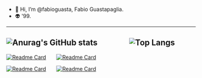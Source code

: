 - 👋 Hi, I’m @fabioguasta, Fabio Guastapaglia. 
- 👽 '99.

------------------------------------------------------------------------------------------------------------------------------------

![Anurag's GitHub stats](https://github-readme-stats.vercel.app/api?username=fabioguasta&show_icons=true&theme=tokyonight&hide_rank=true?include_all_commits=true) &nbsp;&nbsp;&nbsp;&nbsp;&nbsp;&nbsp;&nbsp;&nbsp;&nbsp;&nbsp;&nbsp;&nbsp;&nbsp;&nbsp;&nbsp; ![Top Langs](https://github-readme-stats.vercel.app/api/top-langs/?username=fabioguasta&layout=compact&theme=tokyonight&langs_count=10)
------------------------------------------------------------------------------------------------------------------------------------

[![Readme Card](https://github-readme-stats.vercel.app/api/pin/?username=fabioguasta&repo=WORTH&theme=tokyonight)](https://github.com/fabioguasta/WORTH)&nbsp;&nbsp;&nbsp;&nbsp;&nbsp;&nbsp;
[![Readme Card](https://github-readme-stats.vercel.app/api/pin/?username=fabioguasta&repo=OCamlProjectPR2&theme=tokyonight)](https://github.com/fabioguasta/OCamlProjectPR2)

[![Readme Card](https://github-readme-stats.vercel.app/api/pin/?username=fabioguasta&repo=LBD-21-22&theme=tokyonight)](https://github.com/fabioguasta/LBD-21-22)&nbsp;&nbsp;&nbsp;&nbsp;&nbsp;&nbsp;
[![Readme Card](https://github-readme-stats.vercel.app/api/pin/?username=fabioguasta&repo=javaProjectPR2&theme=tokyonight)](https://github.com/fabioguasta/javaProjectPR2)



